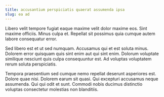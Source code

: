 ```yaml
---
title: accusantium perspiciatis quaerat assumenda ipsa
slug: ea ad
---
```


Libero velit tempore fugiat eaque maxime velit dolor maxime eos. Sint maxime officiis. Minus culpa et. Repellat sit possimus quia cumque autem labore consequatur error.

Sed libero est et ut sed numquam. Accusamus qui et est soluta minus. Dolorem error quisquam quis sint enim aut qui sint enim. Dolorum voluptate similique nesciunt quis culpa consequuntur est. Ad voluptas voluptatem rerum soluta perspiciatis.

Tempora praesentium sed cumque nemo repellat deserunt asperiores est. Dolore quae nisi. Dolorem earum sit quasi. Qui excepturi accusamus neque assumenda. Qui qui odit et sunt. Commodi nobis ducimus distinctio voluptas consectetur molestias non blanditiis.
